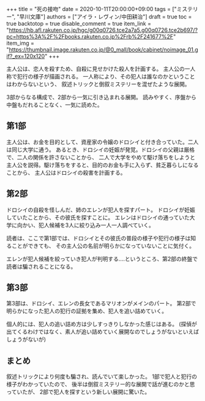 +++
title = "死の接吻"
date = 2020-10-11T20:00:00+09:00
tags = ["ミステリー", "早川文庫"]
authors = ["アイラ・レヴィン/中田耕治"]
draft = true
toc = true
backtotop = true
disable_comment = true
item_link = "https://hb.afl.rakuten.co.jp/hgc/g00q0726.tce2a7a5.g00q0726.tce2b697/?pc=https%3A%2F%2Fbooks.rakuten.co.jp%2Frb%2F241677%2F"
item_img = "https://thumbnail.image.rakuten.co.jp/@0_mall/book/cabinet/noimage_01.gif?_ex=120x120"
+++

主人公は、恋人を殺すため、自殺に見せかけた殺人を計画する。
主人公の一人称で犯行の様子が描画される。
一人称により、その犯人は誰なのかということはわからないという、
叙述トリックと倒叙ミステリーを混ぜたような展開。

3部からなる構成で、2部から一気に引き込まれる展開。
読みやすく、序盤から中盤もだれることなく、一気に読めた。


## 第1部
主人公は、お金を目的として、資産家の令嬢のドロシイと付き合っていた。二人は同じ大学に通う。
あるとき、ドロシイの妊娠が発覚。ドロシイの父親は厳格で、二人の関係を許さないことから、
二人で大学をやめて駆け落ちをしようと主人公を説得。駆け落ちをすると、目的のお金も手に入らず、貧乏暮らしになることから、
主人公はドロシイの殺害を計画する。

## 第2部
ドロシイの自殺を怪しんだ、姉のエレンが犯人を探すパート。
ドロシイが妊娠していたことから、その彼氏を探すことに。
エレンはドロシイの通っていた大学に向かい、犯人候補を3人に絞り込み一人一人調べていく。

読者は、ここで第1部では、ドロシイとその彼氏の普段の様子や犯行の様子は知ることができても、
その主人公の名前が明らかになっていないことに気付く。

エレンが犯人候補を絞っていき犯人が判明する....というところ、第2部の終盤で読者は騙されることになる。

## 第3部
第3部は、ドロシイ、エレンの長女であるマリオンがメインのパート。
第2部で明らかになった犯人の犯行の証拠を集め、犯人を追い詰めていく。

個人的には、犯人の追い詰め方は少しすっきりしなかった感じはある。
(探偵が出てくるわけではなく、素人が追い詰めていく展開なのでしょうがないといえばしょうがないが)

## まとめ
叙述トリックにより何度も騙され、読んでいて楽しかった。
1部で犯人と犯行の様子がわかっていたので、
後半は倒叙ミステリー的な展開で話が進むのかと思っていたが、
2部で犯人を探すという新しい展開に驚いた。
